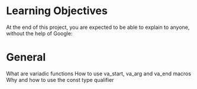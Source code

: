 # Learning Objectives
At the end of this project, you are expected to be able to explain to anyone, without the help of Google:

# General
What are variadic functions
How to use va_start, va_arg and va_end macros
Why and how to use the const type qualifier
